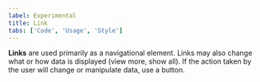 ```yaml
---
label: Experimental
title: Link
tabs: ['Code', 'Usage', 'Style']
---
```


<page-intro>**Links** are used primarily as a navigational element. Links may also change what or how data is displayed (view more, show all). If the action taken by the user will change or manipulate data, use a button.</page-intro>

<component 
    name="Experimental Link"
    component="link" 
    variation="link"
    experimental="true"
    >
</component>
